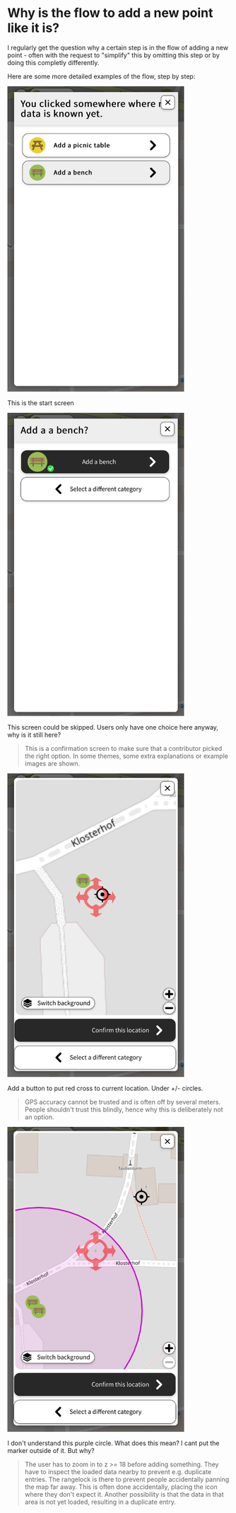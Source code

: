 # Why is the flow to add a new point like it is?

I regularly get the question why a certain step is in the flow of adding a new point - often with the request to "simplify" this by omitting this step or by doing this completly differently.


Here are some more detailed examples of the flow, step by step:

<img src="./AddNewPoint_1.png" style="width: 25rem"/>

This is the start screen

<img src="./AddNewPoint_2.png" style="width: 25rem"/>

This screen could be skipped.  Users only have one choice here anyway, why is it still here?
 
 > This is a confirmation screen to make sure that a contributor picked the right option. In some themes, some extra explanations or example images are shown.

<img src="./AddNewPoint_3.png" style="width: 25rem"/>

 Add a button to put red cross to current location. Under +/- circles.

> GPS accuracy cannot be trusted and is often off by several meters. People shouldn't trust this blindly, hence why this is deliberately not an option.

<img src="./AddNewPoint_4.png" style="width: 25rem"/>

I don't understand this purple circle. What does this mean? I cant put the marker outside of it. But why?

> The user has to zoom in to z >= 18 before adding something. They have to inspect the loaded data nearby to prevent e.g. duplicate entries.
The rangelock is there to prevent people accidentally panning the map far away. This is often done accidentally, placing the icon where they don't expect it. Another possibility is that the data in that area is not yet loaded, resulting in a duplicate entry.

